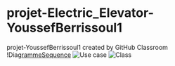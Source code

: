 # projet-Electric_Elevator-YoussefBerrissoul1
projet-YoussefBerrissoul1 created by GitHub Classroom
!Dia[grammeSequence](https://github.com/GI-AGL/projet-YoussefBerrissoul1/assets/136990782/aaa2b300-f1aa-4bc8-95fa-478ea5f0c425)
![Use case ](https://github.com/GI-AGL/projet-YoussefBerrissoul1/assets/136990782/b2a116b1-6eb5-484c-b75d-20997193ada6)
![Class](https://github.com/GI-AGL/projet-YoussefBerrissoul1/assets/136990782/e6918ced-2cfc-4218-a71e-ba3921e81658)
